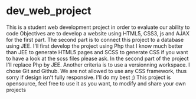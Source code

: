 dev_web_project
===============

This is a student web development project in order to evaluate our ability to code
Objectives are to develop a website using HTML5, CSS3, js and AJAX for the first part.
The second part is to connect this project to a database using JEE.
I'll first develop the project using Php that I know much better than JEE to generate HTML5 pages and SCSS to generate CSS if you want to have a look at the scss files please ask.
In the second part of the project I'll replace Php by JEE.
Another criteria is to use a versionning workspace. I chose Git and Github.
We are not allowed to use any CSS framework, thus sorry if design isn't fully responsive. I'll do my best ;)
This project is opensource, feel free to use it as you want, to modify and share your own projects
